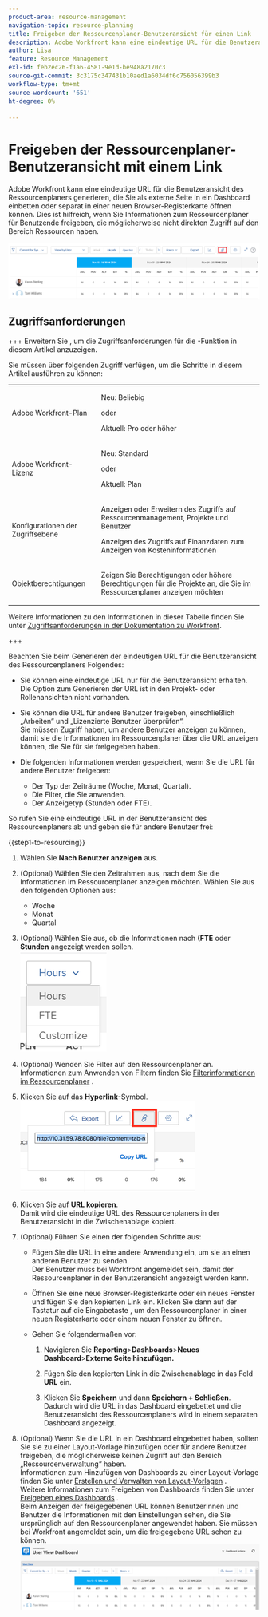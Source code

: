 ```yaml
---
product-area: resource-management
navigation-topic: resource-planning
title: Freigeben der Ressourcenplaner-Benutzeransicht für einen Link
description: Adobe Workfront kann eine eindeutige URL für die Benutzeransicht des Ressourcenplaners generieren, die Sie als externe Seite in ein Dashboard einbetten oder separat in einer neuen Browser-Registerkarte öffnen können. Dies ist hilfreich, wenn Sie Informationen zum Ressourcenplaner für Benutzende freigeben, die möglicherweise nicht direkten Zugriff auf den Bereich Ressourcen haben.
author: Lisa
feature: Resource Management
exl-id: feb2ec26-f1a6-4581-9e1d-be948a2170c3
source-git-commit: 3c3175c347431b10aed1a6034df6c756056399b3
workflow-type: tm+mt
source-wordcount: '651'
ht-degree: 0%

---
```


# Freigeben der Ressourcenplaner-Benutzeransicht mit einem Link

Adobe Workfront kann eine eindeutige URL für die Benutzeransicht des Ressourcenplaners generieren, die Sie als externe Seite in ein Dashboard einbetten oder separat in einer neuen Browser-Registerkarte öffnen können. Dies ist hilfreich, wenn Sie Informationen zum Ressourcenplaner für Benutzende freigeben, die möglicherweise nicht direkten Zugriff auf den Bereich Ressourcen haben.

![](assets/rp-user-view-with-link-highlight-350x49.png)

## Zugriffsanforderungen

+++ Erweitern Sie , um die Zugriffsanforderungen für die -Funktion in diesem Artikel anzuzeigen.

Sie müssen über folgenden Zugriff verfügen, um die Schritte in diesem Artikel ausführen zu können:

<table style="table-layout:auto"> 
 <col> 
 <col> 
 <tbody> 
  <tr> 
   <td role="rowheader">Adobe Workfront-Plan</td> 
    <td><p>Neu: Beliebig</p>
       <p>oder</p>
       <p>Aktuell: Pro oder höher</p> </td> 
  </tr> 
  <tr> 
   <td role="rowheader">Adobe Workfront-Lizenz</td> 
   <td><p>Neu: Standard</p>
       <p>oder</p>
       <p>Aktuell: Plan</p></td> 
  </tr> 
  <tr> 
   <td role="rowheader">Konfigurationen der Zugriffsebene</td> 
   <td> <p>Anzeigen oder Erweitern des Zugriffs auf Ressourcenmanagement, Projekte und Benutzer</p> <p>Anzeigen des Zugriffs auf Finanzdaten zum Anzeigen von Kosteninformationen</p></td> 
  </tr> 
  <tr> 
   <td role="rowheader">Objektberechtigungen</td> 
   <td> <p>Zeigen Sie Berechtigungen oder höhere Berechtigungen für die Projekte an, die Sie im Ressourcenplaner anzeigen möchten</p></td> 
  </tr> 
 </tbody> 
</table>

Weitere Informationen zu den Informationen in dieser Tabelle finden Sie unter [Zugriffsanforderungen in der Dokumentation zu Workfront](/help/quicksilver/administration-and-setup/add-users/access-levels-and-object-permissions/access-level-requirements-in-documentation.md).

+++


Beachten Sie beim Generieren der eindeutigen URL für die Benutzeransicht des Ressourcenplaners Folgendes:

* Sie können eine eindeutige URL nur für die Benutzeransicht erhalten. Die Option zum Generieren der URL ist in den Projekt- oder Rollenansichten nicht vorhanden.
* Sie können die URL für andere Benutzer freigeben, einschließlich „Arbeiten“ und „Lizenzierte Benutzer überprüfen“.\
  Sie müssen Zugriff haben, um andere Benutzer anzeigen zu können, damit sie die Informationen im Ressourcenplaner über die URL anzeigen können, die Sie für sie freigegeben haben.
* Die folgenden Informationen werden gespeichert, wenn Sie die URL für andere Benutzer freigeben:

   * Der Typ der Zeiträume (Woche, Monat, Quartal).
   * Die Filter, die Sie anwenden.
   * Der Anzeigetyp (Stunden oder FTE).

So rufen Sie eine eindeutige URL in der Benutzeransicht des Ressourcenplaners ab und geben sie für andere Benutzer frei:

{{step1-to-resourcing}}

1. Wählen Sie **Nach Benutzer anzeigen** aus.
1. (Optional) Wählen Sie den Zeitrahmen aus, nach dem Sie die Informationen im Ressourcenplaner anzeigen möchten. Wählen Sie aus den folgenden Optionen aus:

   * Woche
   * Monat
   * Quartal

1. (Optional) Wählen Sie aus, ob die Informationen nach **(FTE** oder **Stunden** angezeigt werden sollen.\
   ![RP_hours_or_fte_in_user_view.png](assets/rp-hours-or-fte-in-user-view.png)

1. (Optional) Wenden Sie Filter auf den Ressourcenplaner an.\
   Informationen zum Anwenden von Filtern finden Sie [Filterinformationen im Ressourcenplaner](../../resource-mgmt/resource-planning/filter-resource-planner.md) .

1. Klicken Sie auf das **Hyperlink**-Symbol.\
   ![RP_Storm_generate_URL_with_copy_URL_link.pn](assets/rp-storm-generate-url-with-copy-url-link-350x182.png)

1. Klicken Sie auf **URL kopieren**.\
   Damit wird die eindeutige URL des Ressourcenplaners in der Benutzeransicht in die Zwischenablage kopiert.

1. (Optional) Führen Sie einen der folgenden Schritte aus:  

   * Fügen Sie die URL in eine andere Anwendung ein, um sie an einen anderen Benutzer zu senden.\
     Der Benutzer muss bei Workfront angemeldet sein, damit der Ressourcenplaner in der Benutzeransicht angezeigt werden kann.
   * Öffnen Sie eine neue Browser-Registerkarte oder ein neues Fenster und fügen Sie den kopierten Link ein. Klicken Sie dann auf der Tastatur auf die Eingabetaste , um den Ressourcenplaner in einer neuen Registerkarte oder einem neuen Fenster zu öffnen.
   * Gehen Sie folgendermaßen vor:

     <!--   
     <MadCap:conditionalText data-mc-conditions="QuicksilverOrClassic.Draft mode">   
     (NOTE:&nbsp;turn this into a numbered list)   
     </MadCap:conditionalText>   
     -->

      1. Navigieren Sie **Reporting**>**Dashboards**>**Neues Dashboard**>**Externe Seite hinzufügen.**

      1. Fügen Sie den kopierten Link in die Zwischenablage in das Feld **URL** ein.
      1. Klicken Sie **Speichern** und dann **Speichern + Schließen**.\
         Dadurch wird die URL in das Dashboard eingebettet und die Benutzeransicht des Ressourcenplaners wird in einem separaten Dashboard angezeigt.

1. (Optional) Wenn Sie die URL in ein Dashboard eingebettet haben, sollten Sie sie zu einer Layout-Vorlage hinzufügen oder für andere Benutzer freigeben, die möglicherweise keinen Zugriff auf den Bereich „Ressourcenverwaltung“ haben.\
   Informationen zum Hinzufügen von Dashboards zu einer Layout-Vorlage finden Sie unter [Erstellen und Verwalten von Layout-Vorlagen](../../administration-and-setup/customize-workfront/use-layout-templates/create-and-manage-layout-templates.md) .\
   Weitere Informationen zum Freigeben von Dashboards finden Sie unter [Freigeben eines Dashboards](../../reports-and-dashboards/dashboards/creating-and-managing-dashboards/share-dashboard.md) .\
   Beim Anzeigen der freigegebenen URL können Benutzerinnen und Benutzer die Informationen mit den Einstellungen sehen, die Sie ursprünglich auf den Ressourcenplaner angewendet haben. Sie müssen bei Workfront angemeldet sein, um die freigegebene URL sehen zu können.\
   ![user_view_dashoard_from_unique_url.png](assets/user-view-dashoard-from-unique-url-350x85.png)
